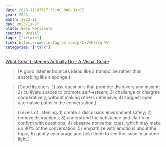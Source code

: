 ```yaml
---
date: 2023-11-07T17:33:00.000-03:00
year: 2023
month: 2023-11
day: 2023-11-07
place: Belo Horizonte
country: Brazil
tags: ["relate"]
link: https://www.instagram.com/p/CzVvFt2rqrW/
categories: ["talk"]
---
```

[What Great Listeners Actually Do - A Visual Guide](https://www.instagram.com/p/CzVvFt2rqrW/)

> [A good listener bounces ideas like a trampoline rather than absorbing like a sponge.]

> [Good listeners: 1) ask questions that promote discovery and insight; 2) cultivate spaces to promote self-esteem; 3) challenge or disagree cooperatively, without making others defensive; 4) suggest open alternative paths in the conversation.]

> [Levels of listening: 1) create a discussion environment safely; 2) remove distractions; 3) understand the substance and clarify or confirm with questions; 4) observe nonverbal cues, which may make up 80% of the conversation; 5) empathize with emotions about the topic; 6) gently encourage and help them to see the issue in another light.]
